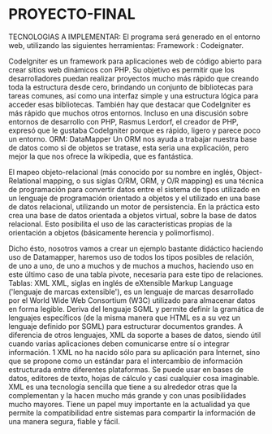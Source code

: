 PROYECTO-FINAL
==============

TECNOLOGIAS A IMPLEMENTAR:
El programa será generado en el entorno web, utilizando las siguientes herramientas:
Framework : Codeignater.

CodeIgniter es un framework para aplicaciones web de código abierto para crear sitios web dinámicos con PHP. Su objetivo es permitir que los desarrolladores puedan realizar proyectos mucho más rápido que creando toda la estructura desde cero, brindando un conjunto de bibliotecas para tareas comunes, así como una interfaz simple y una estructura lógica para acceder esas bibliotecas. 
También hay que destacar que CodeIgniter es más rápido que muchos otros entornos. Incluso en una discusión sobre entornos de desarrollo con PHP, Rasmus Lerdorf, el creador de PHP, expresó que le gustaba CodeIgniter porque es rápido, ligero y parece poco un entorno.
ORM: DataMapper 
Un ORM nos ayuda a trabajar nuestra base de datos como si de objetos se tratase, esta seria una explicación, pero mejor la que nos ofrece la wikipedia, que es fantástica. 

El mapeo objeto-relacional (más conocido por su nombre en inglés, Object-Relational mapping, o sus siglas O/RM, ORM, y O/R mapping) es una técnica de programación para convertir datos entre el sistema de tipos utilizado en un lenguaje de programación orientado a objetos y el utilizado en una base de datos relacional, utilizando un motor de persistencia. En la práctica esto crea una base de datos orientada a objetos virtual, sobre la base de datos relacional. Esto posibilita el uso de las características propias de la orientación a objetos (básicamente herencia y polimorfismo). 

Dicho ésto, nosotros vamos a crear un ejemplo bastante didáctico haciendo uso de Datamapper, haremos uso de todos los tipos posibles de relación, de uno a uno, de uno a muchos y de muchos a muchos, haciendo uso en este último caso de una tabla pivote, necesaria para este tipo de relaciones. 
Tablas: XML
XML, siglas en inglés de eXtensible Markup Language ('lenguaje de marcas extensible'), es un lenguaje de marcas desarrollado por el World Wide Web Consortium (W3C) utilizado para almacenar datos en forma legible. Deriva del lenguaje SGML y permite definir la gramática de lenguajes específicos (de la misma manera que HTML es a su vez un lenguaje definido por SGML) para estructurar documentos grandes. A diferencia de otros lenguajes, XML da soporte a bases de datos, siendo útil cuando varias aplicaciones deben comunicarse entre sí o integrar información. 1
XML no ha nacido sólo para su aplicación para Internet, sino que se propone como un estándar para el intercambio de información estructurada entre diferentes plataformas. Se puede usar en bases de datos, editores de texto, hojas de cálculo y casi cualquier cosa imaginable.
XML es una tecnología sencilla que tiene a su alrededor otras que la complementan y la hacen mucho más grande y con unas posibilidades mucho mayores. Tiene un papel muy importante en la actualidad ya que permite la compatibilidad entre sistemas para compartir la información de una manera segura, fiable y fácil.



